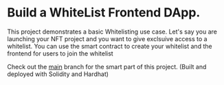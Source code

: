 # Build a WhiteList Frontend DApp.

This project demonstrates a basic Whitelisting use case. Let's say you are launching your NFT project and you want to give exclsuive access to a whitelist. You can use the smart contract to create your whitelist and the frontend for users to join the whitelist

Check out the [main](https://github.com/masiedu4/whitelist-smart-contract-solidity-/tree/main) branch for the smart part of this project. (Built and deployed with Solidity and Hardhat)
